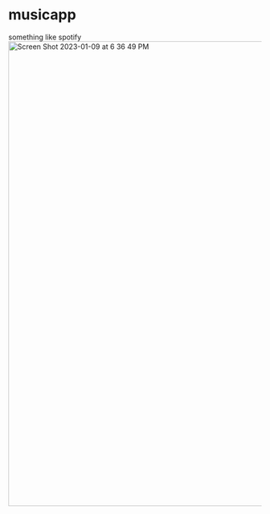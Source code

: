 # musicapp
something like spotify
<img width="926" alt="Screen Shot 2023-01-09 at 6 36 49 PM" src="https://user-images.githubusercontent.com/8981254/211457345-0a1e384d-6bf1-4f57-a033-16efa14096e6.png">
